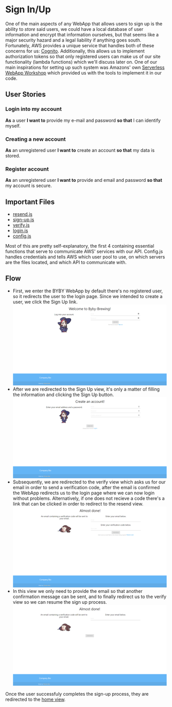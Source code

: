 # Sign In/Up
One of the main aspects of any WebApp that allows users to sign up is the ability to *store* said users, we could have a local database of user information and encrypt that information ourselves, but that seems like a major security hazard and a legal liability if anything goes south. Fortunately, AWS provides a unique service that handles both of these concerns for us: [Cognito](https://aws.amazon.com/cognito/ "Cognito"). Additionally, this allows us to implement authorization tokens so that only registered users can make us of our site functionality (lambda functions) which we'll discuss later on. One of our main inspirations for setting up such system was Amazons' own [Serverless WebApp Workshop](https://aws.amazon.com/getting-started/projects/build-serverless-web-app-lambda-apigateway-s3-dynamodb-cognito/ "AWS' workshop") which provided us with the tools to implement it in our code. 

## User Stories 
### Login into my account  
**As** a user **I want to** provide my e-mail and password **so that** I can identify myself.
### Creating a new account
**As** an unregistered user **I want to** create an account **so that** my data is stored.
### Register account 
**As** an unregistered user **I want to** provide and email and password **so that** my account is secure.
## Important Files 
* [resend.js](https://github.com/KillerFarmer/BYBY/tree/master/js/resend.js "resend.js")
* [sign-up.js](https://github.com/KillerFarmer/BYBY/tree/master/js/sign-up.js "sign-up.js")
* [verify.js](https://github.com/KillerFarmer/BYBY/tree/master/js/verify.js "verify.js")
* [login.js](https://github.com/KillerFarmer/BYBY/tree/master/js/login.js "login.js")
* [config.js](https://github.com/KillerFarmer/BYBY/tree/master/js/config.js "config.js")

Most of this are pretty self-explanatory, the first 4 containing essential functions that serve to communicate AWS' services with our API. Config.js handles credentials and tells AWS which user pool to use, on which servers are the files located, and which API to communicate with. 
## Flow
* First, we enter the BYBY WebApp by default there's no registered user, so it redirects the user to the login page. Since we intended to create a user, we click the Sign Up link. 
![login.js](https://raw.githubusercontent.com/KillerFarmer/BYBY/master/documentation/img/signin.png "login.js")
* After we are redirected to the Sign Up view, it's only a matter of filling the information and clicking the Sign Up button.
![sign-up.js](https://raw.githubusercontent.com/KillerFarmer/BYBY/master/documentation/img/signup.png "sign-up.js")
* Subsequently, we are redirected to the verify view which asks us for our email in order to send a verification code, after the email is confirmed the WebApp redirects us to the login page where we can now login without problems. Alternatively, if one does not recieve a code there's a link that can be clicked in order to redirect to the resend view. 
![verify.js](https://raw.githubusercontent.com/KillerFarmer/BYBY/master/documentation/img/verify.png "verify.js")
* In this view we only need to provide the email so that another confirmation message can be sent, and to finally redirect us to the verify view so we can resume the sign up process.
![resend.js](https://raw.githubusercontent.com/KillerFarmer/BYBY/master/documentation/img/resend.png "resend.js")

Once the user successfuly completes the sign-up process, they are redirected to the [home view](https://github.com/KillerFarmer/BYBY/tree/master/documentation/home.md "home view"). 
